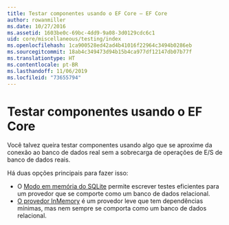 ```yaml
---
title: Testar componentes usando o EF Core – EF Core
author: rowanmiller
ms.date: 10/27/2016
ms.assetid: 1603be0c-69bc-4dd9-9a08-3d0129cdc6c1
uid: core/miscellaneous/testing/index
ms.openlocfilehash: 1ca900528ed42ad4b41016f22964c3494b0286eb
ms.sourcegitcommit: 18ab4c349473d94b15b4ca977df12147db07b77f
ms.translationtype: HT
ms.contentlocale: pt-BR
ms.lasthandoff: 11/06/2019
ms.locfileid: "73655794"
---
```

# <a name="testing-components-using-ef-core"></a>Testar componentes usando o EF Core

Você talvez queira testar componentes usando algo que se aproxime da conexão ao banco de dados real sem a sobrecarga de operações de E/S de banco de dados reais.

Há duas opções principais para fazer isso:

* O [Modo em memória do SQLite](sqlite.md) permite escrever testes eficientes para um provedor que se comporte como um banco de dados relacional.
* [O provedor InMemory](in-memory.md) é um provedor leve que tem dependências mínimas, mas nem sempre se comporta como um banco de dados relacional.
